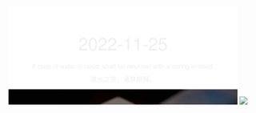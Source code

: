 <!-- [START DAILY SAYING] -->
<!-- Please keep comment here to allow auto-update -->
<p align="center">
  <img src="assets/daily-saying/2022-11-25.svg" height="196"/>
  <img src="https://dots365.herokuapp.com?d=2022-11-25" height="196"/>
</p>
<!-- [END DAILY SAYING] -->

<!-- <p align="center">
<img alt="profile views" src="https://komarev.com/ghpvc/?username=bubkoo&color=brightgreen&style=flat-square&label=PROFILE+VIEWS" />
</p> -->
